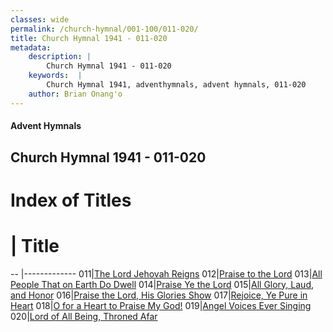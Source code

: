```yaml
---
classes: wide
permalink: /church-hymnal/001-100/011-020/
title: Church Hymnal 1941 - 011-020
metadata:
    description: |
        Church Hymnal 1941 - 011-020
    keywords:  |
        Church Hymnal 1941, adventhymnals, advent hymnals, 011-020
    author: Brian Onang'o
---
```


#### Advent Hymnals
## Church Hymnal 1941 - 011-020

# Index of Titles
# | Title                        
-- |-------------
011|[The Lord Jehovah Reigns](/church-hymnal/001-100/011-020/The-Lord-Jehovah-Reigns)
012|[Praise to the Lord](/church-hymnal/001-100/011-020/Praise-to-the-Lord)
013|[All People That on Earth Do Dwell](/church-hymnal/001-100/011-020/All-People-That-on-Earth-Do-Dwell)
014|[Praise Ye the Lord](/church-hymnal/001-100/011-020/Praise-Ye-the-Lord)
015|[All Glory, Laud, and Honor](/church-hymnal/001-100/011-020/All-Glory,-Laud,-and-Honor)
016|[Praise the Lord, His Glories Show](/church-hymnal/001-100/011-020/Praise-the-Lord,-His-Glories-Show)
017|[Rejoice, Ye Pure in Heart](/church-hymnal/001-100/011-020/Rejoice,-Ye-Pure-in-Heart)
018|[O for a Heart to Praise My God!](/church-hymnal/001-100/011-020/O-for-a-Heart-to-Praise-My-God!)
019|[Angel Voices Ever Singing](/church-hymnal/001-100/011-020/Angel-Voices-Ever-Singing)
020|[Lord of All Being, Throned Afar](/church-hymnal/001-100/011-020/Lord-of-All-Being,-Throned-Afar)